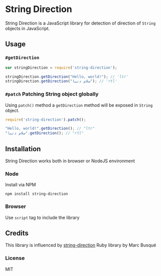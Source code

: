 # String Direction
String Direction is a JavaScript library for detection of direction of `String` objects in JavaScript.

## Usage

### `#getDirection`
``` javascript
var stringDirection = require('string-direction');

stringDirection.getDirection("Hello, world!"); // 'ltr'
stringDirection.getDirection("سلام دنیا"); // 'rtl'
```
### `#patch` Patching String object globally
Using `patch()` method a `getDirection` method will be exposed in `String` object.

``` javascript
require('string-direction').patch();

"Hello, world!".getDirection(); // "ltr"
"سلام دنیا".getDirection(); // "rtl"
```

## Installation
String Direction works both in browser or NodeJS environment
### Node
Install via NPM
``` shell
npm install string-direction
```
### Browser
Use `script` tag to include the library


## Credits
This library is influenced by [string-direction](https://github.com/laMarciana/string-direction) Ruby library by Marc Busqué

### License
MIT


